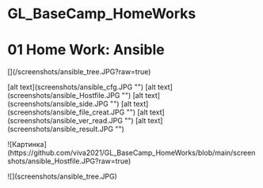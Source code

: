 # GL_BaseCamp_HomeWorks

<!DOCTYPE html>
<html>
<body>
<h1>01 Home Work: Ansible</h1>
<p></p>
<p>[](/screenshots/ansible_tree.JPG?raw=true)</p>
[alt text](screenshots/ansible_cfg.JPG "")
[alt text](screenshots/ansible_Hostfile.JPG "")
[alt text](screenshots/ansible_side.JPG "")
[alt text](screenshots/ansible_file_creat.JPG "")
[alt text](screenshots/ansible_ver_read.JPG "")
[alt text](screenshots/ansible_result.JPG "")
<p>![Картинка](https://github.com/viva2021/GL_BaseCamp_HomeWorks/blob/main/screenshots/ansible_Hostfile.JPG?raw=true)</p>
![](screenshots/ansible_tree.JPG)
</body>
</html>

